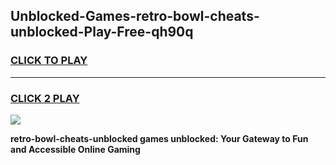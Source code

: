 
## Unblocked-Games-retro-bowl-cheats-unblocked-Play-Free-qh90q
<h3>
<a href="https://premium76.site?title=retro-bowl-cheats-unblocked&ref=23A">CLICK TO PLAY</a></h3>
<hr>

<h3>
<a href="https://premium76.site?title=retro-bowl-cheats-unblocked&ref=23A">CLICK 2 PLAY</a>
  
</h3>

<a href="https://premium76.site?title=retro-bowl-cheats-unblocked&ref=23A"><img src="https://clearcache.store/games.png"></a>


**retro-bowl-cheats-unblocked games unblocked: Your Gateway to Fun and Accessible Online Gaming**
